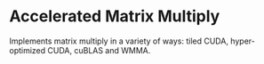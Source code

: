 # Accelerated Matrix Multiply

Implements matrix multiply in a variety of ways: tiled CUDA, hyper-optimized CUDA, cuBLAS and WMMA.

